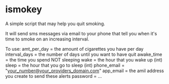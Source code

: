 # ismokey

A simple script that may help you quit smoking.

It will send sms messages via email to your phone that tell you when it's time to smoke on an increasing interval. 

To use:
    amt_per_day = the amount of cigarettes you have per day
    interval_days = the number of days until you want to have quit
    awake_time = the time you spend NOT sleeping
    wake = the hour that you wake up (int)
    sleep = the hour that you go to sleep (int)
    phone_email = "your_number@your_providers_domain.com"
    app_email = the amil address you create to send these alerts
    password = ...
    
    
    
